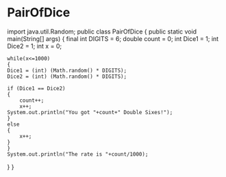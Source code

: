 # PairOfDice

import java.util.Random;
public class PairOfDice 
{
    public static void main(String[] args) 
    {
    final int DIGITS = 6;
    double count = 0;
    int Dice1 = 1;
    int Dice2 = 1;
    int x = 0;

	while(x<=1000)
	{
    Dice1 = (int) (Math.random() * DIGITS);
    Dice2 = (int) (Math.random() * DIGITS);
    
    if (Dice1 == Dice2)
    {
    	count++;
    	x++;
    System.out.println("You got "+count+" Double Sixes!");
	}
	else
	{
		x++;
	}
    }
    System.out.println("The rate is "+count/1000);
}
}
